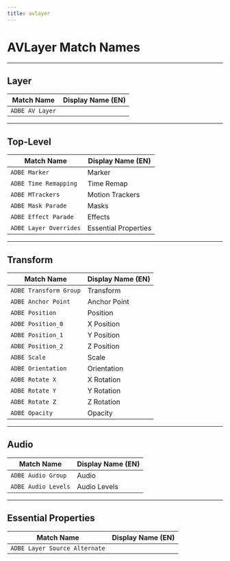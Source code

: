 ```yaml
---
title: avlayer
---
```

# AVLayer Match Names

---

## Layer

|   Match Name    | Display Name (EN) |
| --------------- | ----------------- |
| `ADBE AV Layer` |                   |

---

## Top-Level

|       Match Name       |  Display Name (EN)   |
| ---------------------- | -------------------- |
| `ADBE Marker`          | Marker               |
| `ADBE Time Remapping`  | Time Remap           |
| `ADBE MTrackers`       | Motion Trackers      |
| `ADBE Mask Parade`     | Masks                |
| `ADBE Effect Parade`   | Effects              |
| `ADBE Layer Overrides` | Essential Properties |


---

## Transform

|       Match Name       | Display Name (EN) |
| ---------------------- | ----------------- |
| `ADBE Transform Group` | Transform         |
| `ADBE Anchor Point`    | Anchor Point      |
| `ADBE Position`        | Position          |
| `ADBE Position_0`      | X Position        |
| `ADBE Position_1`      | Y Position        |
| `ADBE Position_2`      | Z Position        |
| `ADBE Scale`           | Scale             |
| `ADBE Orientation`     | Orientation       |
| `ADBE Rotate X`        | X Rotation        |
| `ADBE Rotate Y`        | Y Rotation        |
| `ADBE Rotate Z`        | Z Rotation        |
| `ADBE Opacity`         | Opacity           |

---

## Audio

|     Match Name      | Display Name (EN) |
| ------------------- | ----------------- |
| `ADBE Audio Group`  | Audio             |
| `ADBE Audio Levels` | Audio Levels      |

---

## Essential Properties

|          Match Name           | Display Name (EN) |
| ----------------------------- | ----------------- |
| `ADBE Layer Source Alternate` |                   |
